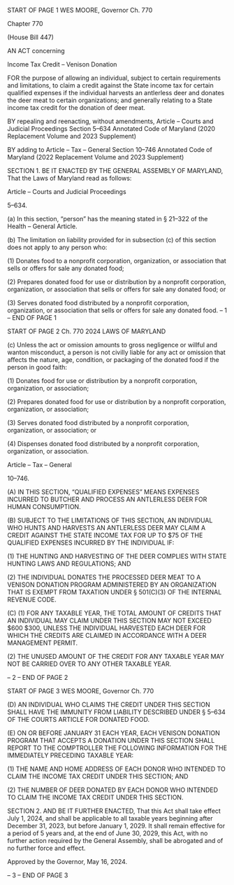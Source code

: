 START OF PAGE 1
WES MOORE, Governor Ch. 770

Chapter 770

(House Bill 447)

AN ACT concerning

Income Tax Credit – Venison Donation

FOR the purpose of allowing an individual, subject to certain requirements and limitations,
to claim a credit against the State income tax for certain qualified expenses if the
individual harvests an antlerless deer and donates the deer meat to certain
organizations; and generally relating to a State income tax credit for the donation of
deer meat.

BY repealing and reenacting, without amendments,
Article – Courts and Judicial Proceedings
Section 5–634
Annotated Code of Maryland
(2020 Replacement Volume and 2023 Supplement)

BY adding to
Article – Tax – General
Section 10–746
Annotated Code of Maryland
(2022 Replacement Volume and 2023 Supplement)

SECTION 1. BE IT ENACTED BY THE GENERAL ASSEMBLY OF MARYLAND,
That the Laws of Maryland read as follows:

Article – Courts and Judicial Proceedings

5–634.

(a) In this section, “person” has the meaning stated in § 21–322 of the Health –
General Article.

(b) The limitation on liability provided for in subsection (c) of this section does not
apply to any person who:

(1) Donates food to a nonprofit corporation, organization, or association
that sells or offers for sale any donated food;

(2) Prepares donated food for use or distribution by a nonprofit corporation,
organization, or association that sells or offers for sale any donated food; or

(3) Serves donated food distributed by a nonprofit corporation,
organization, or association that sells or offers for sale any donated food.
– 1 –
END OF PAGE 1

START OF PAGE 2
Ch. 770 2024 LAWS OF MARYLAND

(c) Unless the act or omission amounts to gross negligence or willful and wanton
misconduct, a person is not civilly liable for any act or omission that affects the nature, age,
condition, or packaging of the donated food if the person in good faith:

(1) Donates food for use or distribution by a nonprofit corporation,
organization, or association;

(2) Prepares donated food for use or distribution by a nonprofit corporation,
organization, or association;

(3) Serves donated food distributed by a nonprofit corporation,
organization, or association; or

(4) Dispenses donated food distributed by a nonprofit corporation,
organization, or association.

Article – Tax – General

10–746.

(A) IN THIS SECTION, “QUALIFIED EXPENSES” MEANS EXPENSES INCURRED
TO BUTCHER AND PROCESS AN ANTLERLESS DEER FOR HUMAN CONSUMPTION.

(B) SUBJECT TO THE LIMITATIONS OF THIS SECTION, AN INDIVIDUAL WHO
HUNTS AND HARVESTS AN ANTLERLESS DEER MAY CLAIM A CREDIT AGAINST THE
STATE INCOME TAX FOR UP TO $75 OF THE QUALIFIED EXPENSES INCURRED BY THE
INDIVIDUAL IF:

(1) THE HUNTING AND HARVESTING OF THE DEER COMPLIES WITH
STATE HUNTING LAWS AND REGULATIONS; AND

(2) THE INDIVIDUAL DONATES THE PROCESSED DEER MEAT TO A
VENISON DONATION PROGRAM ADMINISTERED BY AN ORGANIZATION THAT IS
EXEMPT FROM TAXATION UNDER § 501(C)(3) OF THE INTERNAL REVENUE CODE.

(C) (1) FOR ANY TAXABLE YEAR, THE TOTAL AMOUNT OF CREDITS THAT
AN INDIVIDUAL MAY CLAIM UNDER THIS SECTION MAY NOT EXCEED $600 $300,
UNLESS THE INDIVIDUAL HARVESTED EACH DEER FOR WHICH THE CREDITS ARE
CLAIMED IN ACCORDANCE WITH A DEER MANAGEMENT PERMIT.

(2) THE UNUSED AMOUNT OF THE CREDIT FOR ANY TAXABLE YEAR
MAY NOT BE CARRIED OVER TO ANY OTHER TAXABLE YEAR.

– 2 –
END OF PAGE 2

START OF PAGE 3
WES MOORE, Governor Ch. 770

(D) AN INDIVIDUAL WHO CLAIMS THE CREDIT UNDER THIS SECTION SHALL
HAVE THE IMMUNITY FROM LIABILITY DESCRIBED UNDER § 5–634 OF THE COURTS
ARTICLE FOR DONATED FOOD.

(E) ON OR BEFORE JANUARY 31 EACH YEAR, EACH VENISON DONATION
PROGRAM THAT ACCEPTS A DONATION UNDER THIS SECTION SHALL REPORT TO THE
COMPTROLLER THE FOLLOWING INFORMATION FOR THE IMMEDIATELY PRECEDING
TAXABLE YEAR:

(1) THE NAME AND HOME ADDRESS OF EACH DONOR WHO INTENDED
TO CLAIM THE INCOME TAX CREDIT UNDER THIS SECTION; AND

(2) THE NUMBER OF DEER DONATED BY EACH DONOR WHO INTENDED
TO CLAIM THE INCOME TAX CREDIT UNDER THIS SECTION.

SECTION 2. AND BE IT FURTHER ENACTED, That this Act shall take effect July
1, 2024, and shall be applicable to all taxable years beginning after December 31, 2023, but
before January 1, 2029. It shall remain effective for a period of 5 years and, at the end of
June 30, 2029, this Act, with no further action required by the General Assembly, shall be
abrogated and of no further force and effect.

Approved by the Governor, May 16, 2024.

– 3 –
END OF PAGE 3